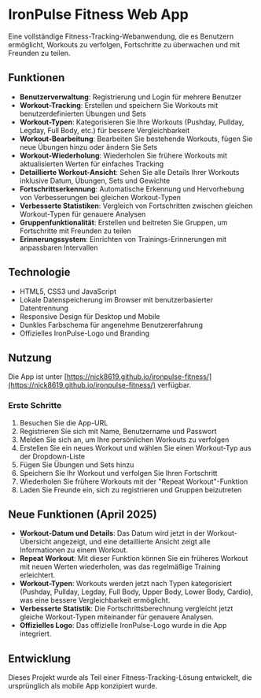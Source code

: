 # IronPulse Fitness Web App

Eine vollständige Fitness-Tracking-Webanwendung, die es Benutzern ermöglicht, Workouts zu verfolgen, Fortschritte zu überwachen und mit Freunden zu teilen.

## Funktionen

- **Benutzerverwaltung**: Registrierung und Login für mehrere Benutzer
- **Workout-Tracking**: Erstellen und speichern Sie Workouts mit benutzerdefinierten Übungen und Sets
- **Workout-Typen**: Kategorisieren Sie Ihre Workouts (Pushday, Pullday, Legday, Full Body, etc.) für bessere Vergleichbarkeit
- **Workout-Bearbeitung**: Bearbeiten Sie bestehende Workouts, fügen Sie neue Übungen hinzu oder ändern Sie Sets
- **Workout-Wiederholung**: Wiederholen Sie frühere Workouts mit aktualisierten Werten für einfaches Tracking
- **Detaillierte Workout-Ansicht**: Sehen Sie alle Details Ihrer Workouts inklusive Datum, Übungen, Sets und Gewichte
- **Fortschrittserkennung**: Automatische Erkennung und Hervorhebung von Verbesserungen bei gleichen Workout-Typen
- **Verbesserte Statistiken**: Vergleich von Fortschritten zwischen gleichen Workout-Typen für genauere Analysen
- **Gruppenfunktionalität**: Erstellen und beitreten Sie Gruppen, um Fortschritte mit Freunden zu teilen
- **Erinnerungssystem**: Einrichten von Trainings-Erinnerungen mit anpassbaren Intervallen

## Technologie

- HTML5, CSS3 und JavaScript
- Lokale Datenspeicherung im Browser mit benutzerbasierter Datentrennung
- Responsive Design für Desktop und Mobile
- Dunkles Farbschema für angenehme Benutzererfahrung
- Offizielles IronPulse-Logo und Branding

## Nutzung

Die App ist unter [https://nick8619.github.io/ironpulse-fitness/](https://nick8619.github.io/ironpulse-fitness/) verfügbar.

### Erste Schritte

1. Besuchen Sie die App-URL
2. Registrieren Sie sich mit Name, Benutzername und Passwort
3. Melden Sie sich an, um Ihre persönlichen Workouts zu verfolgen
4. Erstellen Sie ein neues Workout und wählen Sie einen Workout-Typ aus der Dropdown-Liste
5. Fügen Sie Übungen und Sets hinzu
6. Speichern Sie Ihr Workout und verfolgen Sie Ihren Fortschritt
7. Wiederholen Sie frühere Workouts mit der "Repeat Workout"-Funktion
8. Laden Sie Freunde ein, sich zu registrieren und Gruppen beizutreten

## Neue Funktionen (April 2025)

- **Workout-Datum und Details**: Das Datum wird jetzt in der Workout-Übersicht angezeigt, und eine detaillierte Ansicht zeigt alle Informationen zu einem Workout.
- **Repeat Workout**: Mit dieser Funktion können Sie ein früheres Workout mit neuen Werten wiederholen, was das regelmäßige Training erleichtert.
- **Workout-Typen**: Workouts werden jetzt nach Typen kategorisiert (Pushday, Pullday, Legday, Full Body, Upper Body, Lower Body, Cardio), was eine bessere Vergleichbarkeit ermöglicht.
- **Verbesserte Statistik**: Die Fortschrittsberechnung vergleicht jetzt gleiche Workout-Typen miteinander für genauere Analysen.
- **Offizielles Logo**: Das offizielle IronPulse-Logo wurde in die App integriert.

## Entwicklung

Dieses Projekt wurde als Teil einer Fitness-Tracking-Lösung entwickelt, die ursprünglich als mobile App konzipiert wurde.
